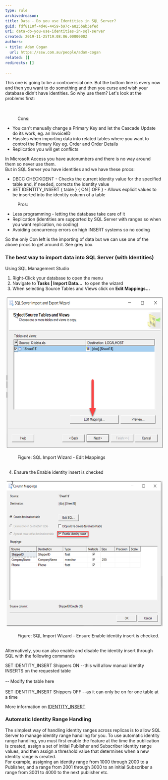 ```yaml
---
type: rule
archivedreason: 
title: Data - Do you use Identities in SQL Server?
guid: fdf8110f-4d46-4459-b97c-a825bab3efed
uri: data-do-you-use-identities-in-sql-server
created: 2019-11-25T19:08:06.0000000Z
authors:
- title: Adam Cogan
  url: https://ssw.com.au/people/adam-cogan
related: []
redirects: []

---
```



<p class="ssw15-rteElement-P">​​​​​This one is going to be a controversial one. But the bottom line is every now and then you want to do something and then you curse and wish your database didn't have identities. So why use them? Let's look at the problems first:​​​<br></p>
<br><excerpt class='endintro'></excerpt><br>
<dd class="ssw15-rteElement-FigureBad">​Con​s:</dd><ul><li>You can't manually change a Primary Key and let the Cascade Update do its work, eg. an InvoiceID</li><li>Hassles when importing data into related tables where you want to control the Primary Key eg. Order and Order Details</li><li>Replication you will get conflicts</li></ul><p>​In Microsoft Access you have autonumbers and there is no way around them so never use them.<br>But in SQL Server you have identities and we have these procs:<br></p><ul><li>DBCC CHECKIDENT - Checks the current identity value for the specified table and, if needed, corrects the identity value</li><li>SET IDENTITY_INSERT { table } { ON | OFF } - Allows explicit values to be inserted into the identity column of a table</li></ul><dd class="ssw15-rteElement-FigureGood">Pros:​​<br></dd><ul><li>Less programming - letting the database take care of it<br></li><li>Replication (identities are supported by SQL Server with ranges so when you want replication, no coding)<br></li><li>Avoiding concurrency errors on high INSERT systems so no coding</li></ul><p>So the only Con left is the importing of data but we can use one of the above procs to get around it. See grey box.</p><h3 class="ssw15-rteElement-H3">The best way to import data into SQL Server (with Identities)​</h3><p class="ssw15-rteElement-P">Using SQL Management Studio<br></p><ol><li>Right-Click your database to open the menu</li><li>Navigate to <strong>Tasks | Import Data…</strong>  to open the wizard<br></li><li>When selecting Source Tables and Views click on <strong>Edit Mappings…</strong></li></ol><p></p><dl class="ssw15-rteElement-ImageArea"><img src="IdentityImportEditMappings.png" alt="" style="margin:5px;width:622px;height:487px;" /></dl><dd class="ssw15-rteElement-FigureNormal">​Figure: SQL Import Wizard - Edit Mappings<br></dd><dd class="ssw15-rteElement-FigureNormal"><br></dd><p class="ssw15-rteElement-P">   4. Ensure the Enable identity insert is checked<br></p><dl class="ssw15-rteElement-ImageArea"><img src="EnableIdentityInsert.png" alt="" style="margin:5px;width:624px;height:470px;" /></dl><dl class="ssw15-rteElement-ImageArea"><dd class="ssw15-rteElement-FigureNormal">Figure: SQL Import Wizard – Ensure Enable identity insert is checked.<br></dd>​<br></dl><p>Alternatively, you can also enable and disable the identity insert through SQL with the following commands<br></p><p class="ssw15-rteElement-CodeArea">​SET IDENTITY_INSERT Shippers ON --this will allow manual identity INSERTS on the requested table<br> <br>-- Modify the table here<br> <br>SET IDENTITY_INSERT Shippers OFF --as it can only be on for one table at a time​<br></p><p class="ssw15-rteElement-P">​​More information on ​<a href="https://docs.microsoft.com/en-us/sql/t-sql/statements/set-identity-insert-transact-sql?redirectedfrom=MSDN&view=sql-server-ver15">IDENTITY_INSERT</a><br></p><h3 class="ssw15-rteElement-H3">Automatic Identity Range Handling​<br></h3><p>The simplest way of handling identity ranges across replicas is to allow SQL Server ​to manage identity range handling for you. To use automatic identity range handling, you must first enable the feature at the time the publication is created, assign a set of initial Publisher and Subscriber identity range values, and then assign a threshold value that determines when a new identity range is created.<br>For example, assigning an identity range from 1000 through 2000 to a Publisher, and a range from 2001 through 3000 to an initial Subscriber a range from 3001 to 4000 to the next publisher etc.​<br></p>


